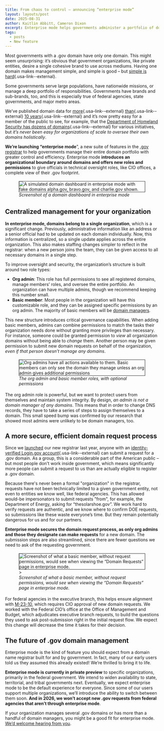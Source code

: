 ```yaml
---
title: From chaos to control – announcing “enterprise mode” 
layout: layouts/post
date: 2025-08-31
author: Kaitlin Abbitt, Cameron Dixon
excerpt: Enterprise mode helps governments administer a portfolio of domains.
tags:
  - posts
  - New feature
---
```



Most governments with a .gov domain have only one domain. This might seem unsurprising: it’s obvious that government organizations, like private entities, desire a single cohesive brand to use across mediums. Having one domain makes management simple, and simple is good – but [simple is hard](https://www.rfc-editor.org/rfc/rfc1925.html#:~:text=It%20is%20more%20complicated%20than%20you%20think){.usa-link--external}.

Some governments serve large populations, have nationwide missions, or manage a deep portfolio of responsibilities. Governments have brands and sub-brands, too, and this is especially true of federal agencies, state governments, and major metro areas.

We’ve published domain data for [more](https://github.com/cisagov/dotgov-data/commits/main/current-full.csv){.usa-link--external} [than](https://github.com/cisagov/dotgov-data/commits/67f7f981e09d9518c653cb527607031d37ae0f66/dotgov-domains/current-full.csv){.usa-link--external} [10 years](https://github.com/GSA/data/commits/master/dotgov-domains?after=5f2cd6c2adbede6032fb46d19ec0437c0f5758e7+104){.usa-link--external} and it’s now pretty easy for a member of the public to see, for example, that the [Department of Homeland Security has dozens of domains](https://flatgithub.com/cisagov/dotgov-data/blob/main/current-full.csv?filename=current-full.csv&filters=Agency%3Ddepartment%2520of%2520homeland%2520security){.usa-link--external} for various initiatives, but *it’s never been easy for organizations of scale to oversee their own domains holistically*.

**We’re launching “enterprise mode**”, a new suite of features in the [.gov registrar](../2022-09-14-making-infrastructure-less-invisible/#building-a-new-place-to-get-gov-domains) to help governments manage their entire domain portfolio with greater control and efficiency. Enterprise mode **introduces an organizational boundary around domains and offers new roles and permissions** to give officials in technical oversight roles, like CIO offices, a complete view of their .gov footprint.


<figure style="padding: 5px;">
<img alt="A simulated domain dashboard in enterprise mode with fake domains alpha.gov, bravo.gov, and charlie.gov shown." src="../../uploads/images/enterprise-mode-dashboard.png" title="Screenshot of a domain dashboard in enterprise mode" style="border: 1px solid;"/>
<figcaption style="font-style: italic;">Screenshot of a domain dashboard in enterprise mode</figcaption>
</figure>

## Centralized management for your organization

**In enterprise mode, domains belong to a single organization**, which is a significant change. Previously, administrative information like an address or a senior official had to be updated on each domain individually. Now, this information is centralized, so a single update applies across the entire organization. This also makes staffing changes simpler to reflect in the registrar: when a new person joins the team, they can be given access to all necessary domains in a single step.

To improve oversight and security, the organization’s structure is built around two role types:

* **Org admin**: This role has full permissions to see all registered domains, manage members’ roles, and oversee the entire portfolio. An organization can have multiple admins, though we recommend keeping this number small.
* **Basic member**: Most people in the organization will have this customizable role, and they can be assigned specific permissions by an org admin. The majority of basic members will be [domain managers](../../help/domain-management/#add-a-domain-manager-to-your-gov-domain). 

This new structure introduces critical governance capabilities. When adding basic members, admins can combine permissions to match the tasks their organization needs done without granting more privileges than necessary. For instance, someone could be granted permission to *view* all organization domains without being able to *change* them. Another person may be given permission to submit new domain requests on behalf of the organization, *even if that person doesn’t manage any domains*. 

<figure style="padding: 5px;">
<img alt="Org admins have all actions available to them. Basic members can only see the domain they manage unless an org admin gives additional permissions" src="../../uploads/images/enterprise-mode-admin-basic-comparison.png" title="Actions available to org admins and basic members" style="border: 1px solid;"/>
<figcaption style="font-style: italic;">The org admin and basic member roles, with optional permissions</figcaption>
</figure>

The org admin role is powerful, but we want to protect users from themselves and maintain system integrity. By design, *an admin is not a domain manager of any domains*. This means that in order to change DNS records, they have to take a series of steps to assign themselves to a domain. This small speed bump was confirmed by our research that showed most admins were unlikely to be domain managers, too. 

## A more secure, efficient domain request process

Since we [launched](../2024-01-31-new-way-to-get-a-.gov/) our new registrar last year, anyone with an [identity-verified Login.gov account](https://www.login.gov/help/verify-your-identity/overview/){.usa-link--external} can submit a request for a .gov domain. As a group, this is a considerable part of the American public – but most people don't work inside government, which means significantly more people can submit a request to us than are actually eligible to register a .gov domain. 

Because there's never been a formal "organization" in the registrar, requests have not been technically limited to a given government entity, not even to entities we know well, like federal agencies. This has allowed would-be impersonators to submit requests "from", for example, the Department of Energy, asking for “thesolarshoe.gov”. We work hard to verify requests are authentic, and we know where to confirm DOE requests, so submissions like these waste everyone’s time. But they remain potentially dangerous for us and for our partners. 

**Enterprise mode secures the domain request process, as only org admins and those they designate can make requests** for a new domain. The submission steps are also streamlined, since there are fewer questions we need to ask of the requesting government. 

<figure style="padding: 5px;">
<img alt="Screenshot of what a basic member, without request permissions, would see when viewing the “Domain Requests” page in enterprise mode." src="../../uploads/images/enterprise-mode-basic-member-no-requests.png" title="Simulated domain request page for a basic member without request permissions" style="border: 1px solid;"/>>
<figcaption style="font-style: italic;">Screenshot of what a basic member, without request permissions, would see when viewing the “Domain Requests” page in enterprise mode.
</figcaption>
</figure>

For federal agencies in the executive branch, this helps ensure alignment with [M-23-10](../../domains/executive-branch-guidance/), which requires CIO approval of new domain requests. We worked with the Federal CIO’s office at the Office of Management and Budget, which adjudicates executive branch requests, to build the questions they used to ask post-submission right in the initial request flow. We expect this change will decrease the time it takes for their decision.

## The future of .gov domain management
Enterprise mode is the kind of feature you should expect from a domain name registrar built for and by government. In fact, many of our early users told us they assumed this already existed! We’re thrilled to bring it to life.

**Enterprise mode is currently in private preview** to specific organizations, primarily in the federal government. We intend to widen availability to state, territorial, and tribal governments next. Eventually, we expect enterprise mode to be the default experience for everyone. Since some of our users support multiple organizations, we’ll introduce the ability to switch between them soon. **And in 2026, we won’t accept new .gov requests from federal agencies that aren’t through enterprise mode**.

If your organization manages several .gov domains or has more than a handful of domain managers, you might be a good fit for enterprise mode. [We’d welcome hearing from you](https://get.gov/contact/).
